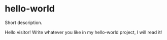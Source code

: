 # hello-world
Short description.

Hello visitor! Write whatever you like in my hello-world project, I will read it!
